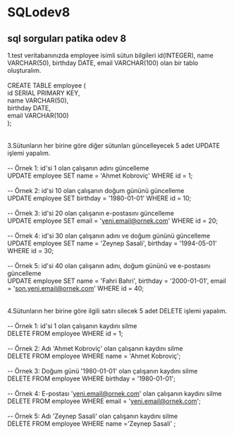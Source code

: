 # SQLodev8
## sql sorguları patika odev 8 ##
1.test veritabanınızda employee isimli sütun bilgileri id(INTEGER), name VARCHAR(50), birthday DATE, email VARCHAR(100) olan bir tablo oluşturalım.<br/><br/>
CREATE TABLE employee (<br/>
    id SERIAL PRIMARY KEY,<br/>
    name VARCHAR(50),<br/>
    birthday DATE,<br/>
    email VARCHAR(100)<br/>
);<br/><br/><br/>
3.Sütunların her birine göre diğer sütunları güncelleyecek 5 adet UPDATE işlemi yapalım.<br/><br/>
-- Örnek 1: id'si 1 olan çalışanın adını güncelleme<br/>
UPDATE employee SET name = 'Ahmet Kobroviç' WHERE id = 1;<br/><br/>
-- Örnek 2: id'si 10 olan çalışanın doğum gününü güncelleme<br/>
UPDATE employee SET birthday = '1980-01-01' WHERE id = 10;<br/><br/>
-- Örnek 3: id'si 20 olan çalışanın e-postasını güncelleme<br/>
UPDATE employee SET email = 'yeni.email@ornek.com' WHERE id = 20;<br/><br/>
-- Örnek 4: id'si 30 olan çalışanın adını ve doğum gününü güncelleme<br/>
UPDATE employee SET name = 'Zeynep Sasali', birthday = '1994-05-01' WHERE id = 30;<br/><br/>
-- Örnek 5: id'si 40 olan çalışanın adını, doğum gününü ve e-postasını güncelleme<br/>
UPDATE employee SET name = 'Fahri Bahri', birthday = '2000-01-01', email = 'son.yeni.email@ornek.com' WHERE id = 40;<br/><br/><br/>
4.Sütunların her birine göre ilgili satırı silecek 5 adet DELETE işlemi yapalım.<br/><br/>
-- Örnek 1: id'si 1 olan çalışanın kaydını silme<br/>
DELETE FROM employee WHERE id = 1;<br/><br/>
-- Örnek 2: Adı 'Ahmet Kobroviç' olan çalışanın kaydını silme<br/>
DELETE FROM employee WHERE name = 'Ahmet Kobroviç';<br/><br/>
-- Örnek 3: Doğum günü '1980-01-01' olan çalışanın kaydını silme<br/>
DELETE FROM employee WHERE birthday = '1980-01-01';<br/><br/>
-- Örnek 4: E-postası 'yeni.email@ornek.com' olan çalışanın kaydını silme<br/>
DELETE FROM employee WHERE email = 'yeni.email@ornek.com';<br/><br/>
-- Örnek 5: Adı 'Zeynep Sasali' olan çalışanın kaydını silme<br/>
DELETE FROM employee WHERE name ='Zeynep Sasali' ;<br/><br/>
